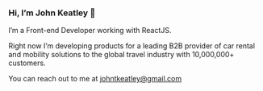 ### Hi, I’m John Keatley :wave:

I’m a Front-end Developer working with ReactJS.

Right now I’m developing products for a leading B2B provider of car rental and mobility solutions to the global travel industry with 10,000,000+ customers.

You can reach out to me at johntkeatley@gmail.com

